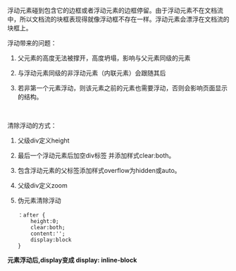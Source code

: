 浮动元素碰到包含它的边框或者浮动元素的边框停留。由于浮动元素不在文档流中，所以文档流的块框表现得就像浮动框不存在一样。浮动元素会漂浮在文档流的块框上。

浮动带来的问题：

1. 父元素的高度无法被撑开，高度坍塌，影响与父元素同级的元素

2. 与浮动元素同级的非浮动元素（内联元素）会跟随其后

3. 若非第一个元素浮动，则该元素之前的元素也需要浮动，否则会影响页面显示的结构。

 

清除浮动的方式：

1. 父级div定义height

2. 最后一个浮动元素后加空div标签 并添加样式clear:both。

3. 包含浮动元素的父标签添加样式overflow为hidden或auto。

4. 父级div定义zoom

5. 伪元素清除浮动

   ```
   ：after {
       height:0;
       clear:both;
       content:'';
       display:block
   }
   ```

   

**元素浮动后,display变成 display: inline-block**